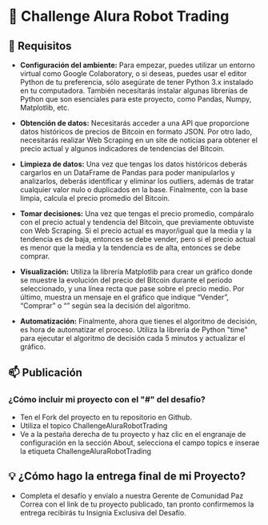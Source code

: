 # 🤖 Challenge Alura Robot Trading

## 📜 Requisitos

- **Configuración del ambiente:** Para empezar, puedes utilizar un entorno virtual como Google Colaboratory, o si deseas, puedes usar el editor Python de tu preferencia, sólo asegúrate de tener Python 3.x instalado en tu computadora. También necesitarás instalar algunas librerías de Python que son esenciales para este proyecto, como Pandas, Numpy, Matplotlib, etc.

- **Obtención de datos:** Necesitarás acceder a una API que proporcione datos históricos de precios de Bitcoin en formato JSON. Por otro lado, necesitarás realizar Web Scraping en un site de noticias para obtener el precio actual y algunos indicadores de tendencias del Bitcoin.

- **Limpieza de datos:** Una vez que tengas los datos históricos deberás cargarlos en un DataFrame de Pandas para poder manipularlos y analizarlos, deberás identificar y eliminar los outliers, además de tratar cualquier valor nulo o duplicados en la base. Finalmente, con la base limpia, calcula el precio promedio del Bitcoin.

- **Tomar decisiones:** Una vez que tengas el precio promedio, compáralo con el precio actual y tendencia del Bitcoin, que previamente obtuviste con Web Scraping. Si el precio actual es mayor/igual que la media y la tendencia es de baja, entonces se debe vender, pero si el precio actual es menor que la media y la tendencia es de alta, entonces se debe comprar.

- **Visualización:** Utiliza la librería Matplotlib para crear un gráfico donde se muestre la evolución del precio del Bitcoin durante el periodo seleccionado, y una línea recta que pase sobre el precio medio. Por último, muestra un mensaje en el gráfico que indique “Vender”, “Comprar” o “” según sea la decisión del algoritmo.

- **Automatización:** Finalmente, ahora que tienes el algoritmo de decisión, es hora de automatizar el proceso. Utiliza la librería de Python "time" para ejecutar el algoritmo de decisión cada 5 minutos y actualizar el gráfico.


## 📫 Publicación

### ¿Cómo incluir mi proyecto con el "#" del desafío?

- Ten el Fork del proyecto en tu repositorio en Github.
- Utiliza el topico ChallengeAluraRobotTrading
- Ve a la pestaña derecha de tu proyecto y haz clic en el engranaje de configuración en la sección About, selecciona el campo topics e inserae la etiqueta ChallengeAluraRobotTrading

## 💡 ¿Cómo hago la entrega final de mi Proyecto?

- Completa el desafío y envíalo a nuestra Gerente de Comunidad Paz Correa con el link de tu proyecto publicado, tan pronto confirmemos la entrega recibirás tu Insignia Exclusiva del Desafío.

